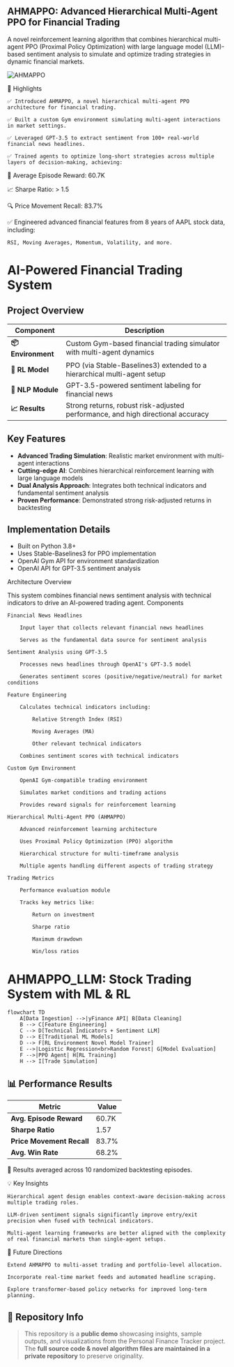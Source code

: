 ## AHMAPPO: Advanced Hierarchical Multi-Agent PPO for Financial Trading

A novel reinforcement learning algorithm that combines hierarchical multi-agent PPO (Proximal Policy Optimization) with large language model (LLM)-based sentiment analysis to simulate and optimize trading strategies in dynamic financial markets.

![AHMAPPO](https://github.com/user-attachments/assets/18967ff3-925b-4e11-895f-d20acdd32b71)

🌟 Highlights

    ✅ Introduced AHMAPPO, a novel hierarchical multi-agent PPO architecture for financial trading.

    ✅ Built a custom Gym environment simulating multi-agent interactions in market settings.

    ✅ Leveraged GPT-3.5 to extract sentiment from 100+ real-world financial news headlines.

    ✅ Trained agents to optimize long-short strategies across multiple layers of decision-making, achieving:

🎯 Average Episode Reward: 60.7K

📈 Sharpe Ratio: > 1.5

🔍 Price Movement Recall: 83.7%

✅ Engineered advanced financial features from 8 years of AAPL stock data, including:

    RSI, Moving Averages, Momentum, Volatility, and more.

# AI-Powered Financial Trading System

## Project Overview

| Component       | Description                                                                 |
|----------------|---------------------------------------------------------------------------|
| **📦 Environment** | Custom Gym-based financial trading simulator with multi-agent dynamics |
| **🧠 RL Model**   | PPO (via Stable-Baselines3) extended to a hierarchical multi-agent setup |
| **💬 NLP Module** | GPT-3.5-powered sentiment labeling for financial news |
| **📈 Results**    | Strong returns, robust risk-adjusted performance, and high directional accuracy |

## Key Features

- **Advanced Trading Simulation**: Realistic market environment with multi-agent interactions
- **Cutting-edge AI**: Combines hierarchical reinforcement learning with large language models
- **Dual Analysis Approach**: Integrates both technical indicators and fundamental sentiment analysis
- **Proven Performance**: Demonstrated strong risk-adjusted returns in backtesting

## Implementation Details

- Built on Python 3.8+
- Uses Stable-Baselines3 for PPO implementation
- OpenAI Gym API for environment standardization
- OpenAI API for GPT-3.5 sentiment analysis

Architecture Overview

This system combines financial news sentiment analysis with technical indicators to drive an AI-powered trading agent.
Components

    Financial News Headlines

        Input layer that collects relevant financial news headlines

        Serves as the fundamental data source for sentiment analysis

    Sentiment Analysis using GPT-3.5

        Processes news headlines through OpenAI's GPT-3.5 model

        Generates sentiment scores (positive/negative/neutral) for market conditions

    Feature Engineering

        Calculates technical indicators including:

            Relative Strength Index (RSI)

            Moving Averages (MA)

            Other relevant technical indicators

        Combines sentiment scores with technical indicators

    Custom Gym Environment

        OpenAI Gym-compatible trading environment

        Simulates market conditions and trading actions

        Provides reward signals for reinforcement learning

    Hierarchical Multi-Agent PPO (AHMAPPO)

        Advanced reinforcement learning architecture

        Uses Proximal Policy Optimization (PPO) algorithm

        Hierarchical structure for multi-timeframe analysis

        Multiple agents handling different aspects of trading strategy

    Trading Metrics

        Performance evaluation module

        Tracks key metrics like:

            Return on investment

            Sharpe ratio

            Maximum drawdown

            Win/loss ratios

# AHMAPPO_LLM: Stock Trading System with ML & RL

```mermaid
flowchart TD
    A[Data Ingestion] -->|yFinance API| B[Data Cleaning]
    B --> C[Feature Engineering]
    C --> D[Technical Indicators + Sentiment LLM]
    D --> E[Traditional ML Models]
    D --> F[RL Environment Novel Model Trainer]
    E -->|Logistic Regression<br>Random Forest| G[Model Evaluation]
    F -->|PPO Agent| H[RL Training]
    H --> I[Trade Simulation]
```

## 📊 Performance Results

| Metric                  | Value     |
|-------------------------|----------|
| **Avg. Episode Reward** | 60.7K    |
| **Sharpe Ratio**        | 1.57     |
| **Price Movement Recall** | 83.7%  |
| **Avg. Win Rate**       | 68.2%    |


📌 Results averaged across 10 randomized backtesting episodes.

💡 Key Insights

    Hierarchical agent design enables context-aware decision-making across multiple trading roles.

    LLM-driven sentiment signals significantly improve entry/exit precision when fused with technical indicators.

    Multi-agent learning frameworks are better aligned with the complexity of real financial markets than single-agent setups.

🚀 Future Directions

    Extend AHMAPPO to multi-asset trading and portfolio-level allocation.

    Incorporate real-time market feeds and automated headline scraping.

    Explore transformer-based policy networks for improved long-term planning.

## 🔐 Repository Info

> This repository is a **public demo** showcasing insights, sample outputs, and visualizations from the Personal Finance Tracker project.  
> The **full source code & novel algorithm files are maintained in a private repository** to preserve originality.
